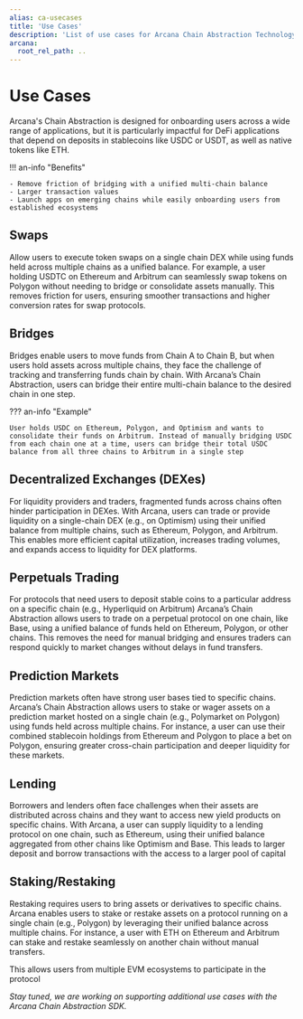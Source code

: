 ```yaml
---
alias: ca-usecases
title: 'Use Cases'
description: 'List of use cases for Arcana Chain Abstraction Technology.'
arcana:
  root_rel_path: ..
---
```


# Use Cases

Arcana's Chain Abstraction is designed for onboarding users across a wide range of applications, but it is particularly impactful for DeFi applications that depend on deposits in stablecoins like USDC or USDT, as well as native tokens like ETH.

!!! an-info "Benefits"

    - Remove friction of bridging with a unified multi-chain balance
    - Larger transaction values
    - Launch apps on emerging chains while easily onboarding users from established ecosystems

## Swaps

Allow users to execute token swaps on a single chain DEX while using funds held across multiple chains as a unified balance. For example, a user holding USDTC on Ethereum and Arbitrum can seamlessly swap tokens on Polygon without needing to bridge or consolidate assets manually. This removes friction for users, ensuring smoother transactions and higher conversion rates for swap protocols.

## Bridges

Bridges enable users to move funds from Chain A to Chain B, but when users hold assets across multiple chains, they face the challenge of tracking and transferring funds chain by chain. With Arcana’s Chain Abstraction, users can bridge their entire multi-chain balance to the desired chain in one step.

??? an-info "Example"

    User holds USDC on Ethereum, Polygon, and Optimism and wants to consolidate their funds on Arbitrum. Instead of manually bridging USDC from each chain one at a time, users can bridge their total USDC balance from all three chains to Arbitrum in a single step

## Decentralized Exchanges (DEXes)

For liquidity providers and traders, fragmented funds across chains often hinder participation in DEXes. With Arcana, users can trade or provide liquidity on a single-chain DEX (e.g., on Optimism) using their unified balance from multiple chains, such as Ethereum, Polygon, and Arbitrum. This enables more efficient capital utilization, increases trading volumes, and expands access to liquidity for DEX platforms.

## Perpetuals Trading

For protocols that need users to deposit stable coins to a particular address on a specific chain (e.g., Hyperliquid on Arbitrum) Arcana’s Chain Abstraction allows users to trade on a perpetual protocol on one chain, like Base, using a unified balance of funds held on Ethereum, Polygon, or other chains. This removes the need for manual bridging and ensures traders can respond quickly to market changes without delays in fund transfers.

## Prediction Markets

Prediction markets often have strong user bases tied to specific chains. Arcana’s Chain Abstraction allows users to stake or wager assets on a prediction market hosted on a single chain (e.g., Polymarket on Polygon) using funds held across multiple chains. For instance, a user can use their combined stablecoin holdings from Ethereum and Polygon to place a bet on Polygon, ensuring greater cross-chain participation and deeper liquidity for these markets.

## Lending

Borrowers and lenders often face challenges when their assets are distributed across chains and they want to access new yield products on specific chains. With Arcana, a user can supply liquidity to a lending protocol on one chain, such as Ethereum, using their unified balance aggregated from other chains like Optimism and Base. This leads to larger deposit and borrow transactions with the access to a larger pool of capital

## Staking/Restaking

Restaking requires users to bring assets or derivatives to specific chains. Arcana enables users to stake or restake assets on a protocol running on a single chain (e.g., Polygon) by leveraging their unified balance across multiple chains. For instance, a user with ETH on Ethereum and Arbitrum can stake and restake seamlessly on another chain without manual transfers.

This allows users from multiple EVM ecosystems to participate in the protocol

*Stay tuned, we are working on supporting additional use cases with the Arcana Chain Abstraction SDK.*
